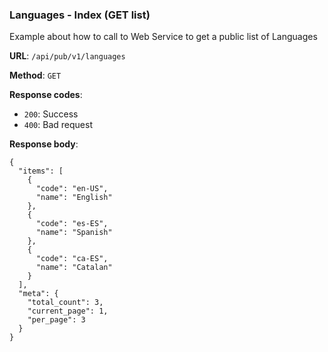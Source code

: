 ### Languages - Index (GET list)

Example about how to call to Web Service to get a public list of 
Languages

**URL**: `/api/pub/v1/languages`

**Method**: `GET`

**Response codes**: 
* `200`: Success
* `400`: Bad request
  
**Response body**:

```
{
  "items": [
    {
      "code": "en-US",
      "name": "English"
    },
    {
      "code": "es-ES",
      "name": "Spanish"
    },
    {
      "code": "ca-ES",
      "name": "Catalan"
    }
  ],
  "meta": {
    "total_count": 3,
    "current_page": 1,
    "per_page": 3
  }
}
```